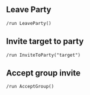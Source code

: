 ## Leave Party
```
/run LeaveParty()
```
 

## Invite target to party
```
/run InviteToParty("target")
```
 

## Accept group invite
```
/run AcceptGroup()
```